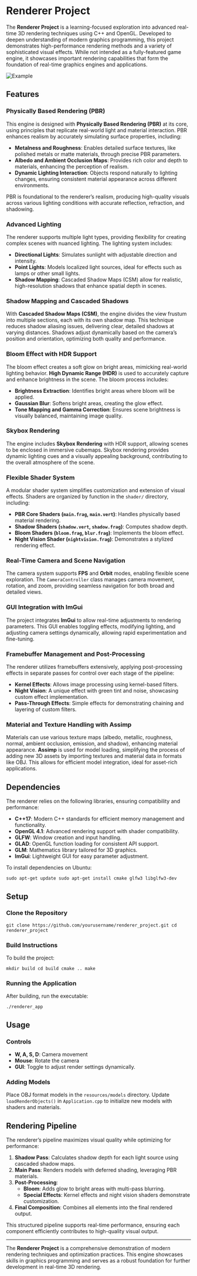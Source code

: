 # Renderer Project

The **Renderer Project** is a learning-focused exploration into advanced real-time 3D rendering techniques using C++ and OpenGL. Developed to deepen understanding of modern graphics programming, this project demonstrates high-performance rendering methods and a variety of sophisticated visual effects. While not intended as a fully-featured game engine, it showcases important rendering capabilities that form the foundation of real-time graphics engines and applications.

![Example](assets/ZzRenderer.gif)

## Features

### Physically Based Rendering (PBR)
This engine is designed with **Physically Based Rendering (PBR)** at its core, using principles that replicate real-world light and material interaction. PBR enhances realism by accurately simulating surface properties, including:

- **Metalness and Roughness**: Enables detailed surface textures, like polished metals or matte materials, through precise PBR parameters.
- **Albedo and Ambient Occlusion Maps**: Provides rich color and depth to materials, enhancing the perception of realism.
- **Dynamic Lighting Interaction**: Objects respond naturally to lighting changes, ensuring consistent material appearance across different environments.

PBR is foundational to the renderer’s realism, producing high-quality visuals across various lighting conditions with accurate reflection, refraction, and shadowing.

### Advanced Lighting
The renderer supports multiple light types, providing flexibility for creating complex scenes with nuanced lighting. The lighting system includes:

- **Directional Lights**: Simulates sunlight with adjustable direction and intensity.
- **Point Lights**: Models localized light sources, ideal for effects such as lamps or other small lights.
- **Shadow Mapping**: Cascaded Shadow Maps (CSM) allow for realistic, high-resolution shadows that enhance spatial depth in scenes.

### Shadow Mapping and Cascaded Shadows
With **Cascaded Shadow Maps (CSM)**, the engine divides the view frustum into multiple sections, each with its own shadow map. This technique reduces shadow aliasing issues, delivering clear, detailed shadows at varying distances. Shadows adjust dynamically based on the camera’s position and orientation, optimizing both quality and performance.

### Bloom Effect with HDR Support
The bloom effect creates a soft glow on bright areas, mimicking real-world lighting behavior. **High Dynamic Range (HDR)** is used to accurately capture and enhance brightness in the scene. The bloom process includes:

- **Brightness Extraction**: Identifies bright areas where bloom will be applied.
- **Gaussian Blur**: Softens bright areas, creating the glow effect.
- **Tone Mapping and Gamma Correction**: Ensures scene brightness is visually balanced, maintaining image quality.

### Skybox Rendering
The engine includes **Skybox Rendering** with HDR support, allowing scenes to be enclosed in immersive cubemaps. Skybox rendering provides dynamic lighting cues and a visually appealing background, contributing to the overall atmosphere of the scene.

### Flexible Shader System
A modular shader system simplifies customization and extension of visual effects. Shaders are organized by function in the `shader/` directory, including:

- **PBR Core Shaders (`main.frag`, `main.vert`)**: Handles physically based material rendering.
- **Shadow Shaders (`shadow.vert`, `shadow.frag`)**: Computes shadow depth.
- **Bloom Shaders (`bloom.frag`, `blur.frag`)**: Implements the bloom effect.
- **Night Vision Shader (`nightvision.frag`)**: Demonstrates a stylized rendering effect.

### Real-Time Camera and Scene Navigation
The camera system supports **FPS** and **Orbit** modes, enabling flexible scene exploration. The `CameraController` class manages camera movement, rotation, and zoom, providing seamless navigation for both broad and detailed views.

### GUI Integration with ImGui
The project integrates **ImGui** to allow real-time adjustments to rendering parameters. This GUI enables toggling effects, modifying lighting, and adjusting camera settings dynamically, allowing rapid experimentation and fine-tuning.

### Framebuffer Management and Post-Processing
The renderer utilizes framebuffers extensively, applying post-processing effects in separate passes for control over each stage of the pipeline:

- **Kernel Effects**: Allows image processing using kernel-based filters.
- **Night Vision**: A unique effect with green tint and noise, showcasing custom effect implementation.
- **Pass-Through Effects**: Simple effects for demonstrating chaining and layering of custom filters.

### Material and Texture Handling with Assimp
Materials can use various texture maps (albedo, metallic, roughness, normal, ambient occlusion, emission, and shadow), enhancing material appearance. **Assimp** is used for model loading, simplifying the process of adding new 3D assets by importing textures and material data in formats like OBJ. This allows for efficient model integration, ideal for asset-rich applications.

## Dependencies

The renderer relies on the following libraries, ensuring compatibility and performance:

- **C++17**: Modern C++ standards for efficient memory management and functionality.
- **OpenGL 4.1**: Advanced rendering support with shader compatibility.
- **GLFW**: Window creation and input handling.
- **GLAD**: OpenGL function loading for consistent API support.
- **GLM**: Mathematics library tailored for 3D graphics.
- **ImGui**: Lightweight GUI for easy parameter adjustment.

To install dependencies on Ubuntu:

`` sudo apt-get update sudo apt-get install cmake glfw3 libglfw3-dev ``

## Setup

### Clone the Repository

`` git clone https://github.com/yourusername/renderer_project.git cd renderer_project ``

### Build Instructions

To build the project:

`` mkdir build cd build cmake .. make ``

### Running the Application

After building, run the executable:

`` ./renderer_app ``

## Usage

### Controls

- **W, A, S, D**: Camera movement
- **Mouse**: Rotate the camera
- **GUI**: Toggle to adjust render settings dynamically.

### Adding Models

Place OBJ format models in the `resources/models` directory. Update `loadRenderObjects()` in `Application.cpp` to initialize new models with shaders and materials.

## Rendering Pipeline

The renderer’s pipeline maximizes visual quality while optimizing for performance:

1. **Shadow Pass**: Calculates shadow depth for each light source using cascaded shadow maps.
2. **Main Pass**: Renders models with deferred shading, leveraging PBR materials.
3. **Post-Processing**:
   - **Bloom**: Adds glow to bright areas with multi-pass blurring.
   - **Special Effects**: Kernel effects and night vision shaders demonstrate customization.
4. **Final Composition**: Combines all elements into the final rendered output.

This structured pipeline supports real-time performance, ensuring each component efficiently contributes to high-quality visual output.

---

The **Renderer Project** is a comprehensive demonstration of modern rendering techniques and optimization practices. This engine showcases skills in graphics programming and serves as a robust foundation for further development in real-time 3D rendering.
